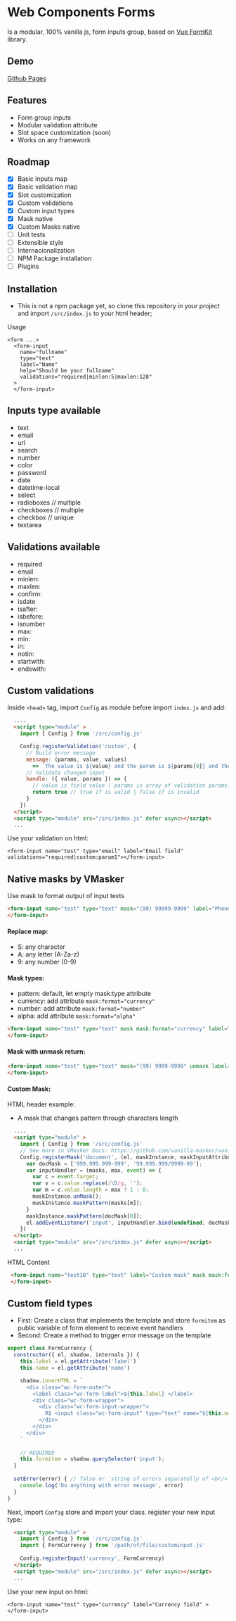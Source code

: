 # Web Components Forms

Is a modular, 100% vanilla js, form inputs group, based on [Vue FormKit](https://formkit.com/getting-started/what-is-formkit) library.

## Demo
[Github Pages](https://minasvisual.github.io/wc-forms/)

## Features
- Form group inputs
- Modular validation attribute
- Slot space customization (soon)
- Works on any framework

## Roadmap
- [x] Basic inputs map
- [x] Basic validation map
- [X] Slot customization
- [X] Custom validations
- [X] Custom input types
- [X] Mask native
- [X] Custom Masks native
- [ ] Unit tests
- [ ] Extensible style
- [ ] Internacionalization
- [ ] NPM Package installation
- [ ] Plugins

## Installation
 - This is not a npm package yet, so clone this repository in your project and import `/src/index.js` to your html header;

Usage
```
<form ...>
  <form-input 
    name="fullname" 
    type="text" 
    label="Name" 
    help="Should be your fullname"
    validations="required|minlen:5|maxlen:128" 
  >  
  </form-input>
```

## Inputs type available  
- text 
- email            
- url
- search
- number 
- color
- password
- date
- datetime-local
- select
- radioboxes // multiple
- checkboxes // multiple
- checkbox   // unique
- textarea 


## Validations available  
- required 
- email            
- minlen:<number>
- maxlen:<number>
- confirm:<other-field-name-above>
- isdate
- isafter:<yyyy-mm-dd>
- isbefore:<yyyy-mm-dd>
- isnumber
- max:<number>
- min:<number>
- in:<values-comma-separatelly> 
- notin:<values-comma-separatelly> 
- startwith:<any>
- endswith:<any>


## Custom validations
Inside `<head>` tag, import `Config` as module before import `index.js` and add:
```html
  ....
  <script type="module" >
    import { Config } from '/src/config.js' 

    Config.registerValidation('custom', {
      // Build error message
      message: (params, value, values) 
        => `The value is ${value} and the param is ${params[0]} and the form values is ${JSON.stringify(values)}`,
      // Validate changed input
      handle: ({ value, params }) => {
        // value is field value | params is array of validation params: "custom:param1:param2 ...."
        return true // true if is valid | false if is invalid
      }
    }) 
  </script> 
  <script type="module" src="/src/index.js" defer async></script>
  ... 
```

Use your validation on html:
```
<form-input name="test" type="email" label="Email field" validations="required|custom:param1"></form-input>
```

## Native masks by VMasker
Use mask to format output of input texts
```html
<form-input name="test" type="text" mask="(99) 99999-9999" label="Phone field" validations="required">
</form-input>
```
#### Replace map:
- S: any character
- A: any letter (A-Za-z)
- 9: any number (0-9) 

#### Mask types:
- pattern: default, let empty mask:type attribute
- currency: add attribute `mask:format="currency"`
- number: add attribute `mask:format="number"`
- alpha: add attribute `mask:format="alpha"`

```html
<form-input name="test" type="text" mask mask:format="currency" label="Money field" >
</form-input>
```

#### Mask with unmask return: 
```html
<form-input name="test" type="text" mask="(99) 9999-9999" unmask label="Money field" >
</form-input>
```

#### Custom Mask: 
HTML header example:
- A mask that changes pattern through characters length
```html
  ....
  <script type="module" >
    import { Config } from '/src/config.js' 
    // See more in VMasker Docs: https://github.com/vanilla-masker/vanilla-masker/tree/master
    Config.registerMask('document', (el, maskInstance, maskInputAttribute) => {
      var docMask = ['999.999.999-999', '99.999.999/9999-99'];
      var inputHandler = (masks, max, event) => {
        var c = event.target;
        var v = c.value.replace(/\D/g, '');
        var m = c.value.length > max ? 1 : 0;
        maskInstance.unMask();
        maskInstance.maskPattern(masks[m]); 
      }
      maskInstance.maskPattern(docMask[0]);
      el.addEventListener('input', inputHandler.bind(undefined, docMask, 14), false);
    })
  </script> 
  <script type="module" src="/src/index.js" defer async></script>
  ... 
```
HTML Content
```html
 <form-input name="test18" type="text" label="Custom mask" mask mask:format="document" validations="required" >  
 </form-input>  
```



## Custom field types
- First: Create a class that implements the template and store `formitem` as public variable of form element to receive event handlers
- Second: Create a method to trigger error message on the template
```js
export class FormCurrency {
  constructor({ el, shadow, internals }) { 
    this.label = el.getAttribute('label')
    this.name = el.getAttribute('name')  

    shadow.innerHTML = ` 
      <div class="wc-form-outer"> 
        <label class="wc-form-label">${this.label} </label>
        <div class="wc-form-wrapper"> 
          <div class="wc-form-input-wrapper"> 
            R$ <input class="wc-form-input" type="text" name="${this.name}" />
          </div>  
        </div> 
      </div>
    `
  
    // REQUIRED
    this.formitem = shadow.querySelector('input');
  }
  
  setError(error) { // false or `string of errors separatelly of <br/>`
    console.log('Do anything with error message', error)
  }
}

```
Next, import `Config` store and import your class. register your new input type:
```html
  <script type="module" >
    import { Config } from '/src/config.js'
    import { FormCurrency } from '/path/of/file/custominput.js'
  
    Config.registerInput('currency', FormCurrency)
  </script> 
  <script type="module" src="/src/index.js" defer async></script>
  ...
```

Use your new input on html:
```
<form-input name="test" type="currency" label="Currency field" ></form-input>
```